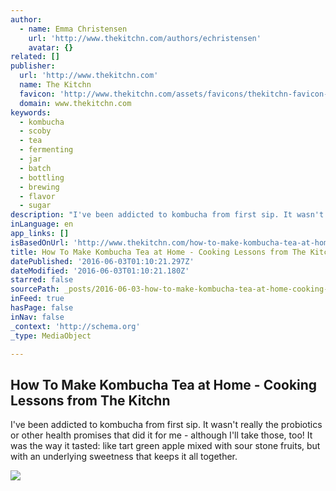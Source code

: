 ```yaml
---
author:
  - name: Emma Christensen
    url: 'http://www.thekitchn.com/authors/echristensen'
    avatar: {}
related: []
publisher:
  url: 'http://www.thekitchn.com'
  name: The Kitchn
  favicon: 'http://www.thekitchn.com/assets/favicons/thekitchn-favicon-e51f32ee82b654198166dd1fae8e39eaac7bde4926c204b3a1512d8bdfdcf79e.ico'
  domain: www.thekitchn.com
keywords:
  - kombucha
  - scoby
  - tea
  - fermenting
  - jar
  - batch
  - bottling
  - brewing
  - flavor
  - sugar
description: "I've been addicted to kombucha from first sip. It wasn't really the probiotics or other health promises that did it for me - although I'll take those, too! It was the way it tasted: like tart green apple mixed with sour stone fruits, but with an underlying sweetness that keeps it all together."
inLanguage: en
app_links: []
isBasedOnUrl: 'http://www.thekitchn.com/how-to-make-kombucha-tea-at-home-cooking-lessons-from-the-kitchn-173858'
title: How To Make Kombucha Tea at Home - Cooking Lessons from The Kitchn
datePublished: '2016-06-03T01:10:21.297Z'
dateModified: '2016-06-03T01:10:21.180Z'
starred: false
sourcePath: _posts/2016-06-03-how-to-make-kombucha-tea-at-home-cooking-lessons-from-the.md
inFeed: true
hasPage: false
inNav: false
_context: 'http://schema.org'
_type: MediaObject

---
```

<article style=""><h1>How To Make Kombucha Tea at Home - Cooking Lessons from The Kitchn</h1><p>I've been addicted to kombucha from first sip. It wasn't really the probiotics or other health promises that did it for me - although I'll take those, too! It was the way it tasted: like tart green apple mixed with sour stone fruits, but with an underlying sweetness that keeps it all together.</p><img src="http://p-fst1.pixstatic.com/5527e0892a099a5832007741/_w.1500_s.fit_/2015-04-06-Kombucha-10.jpg" /></article>